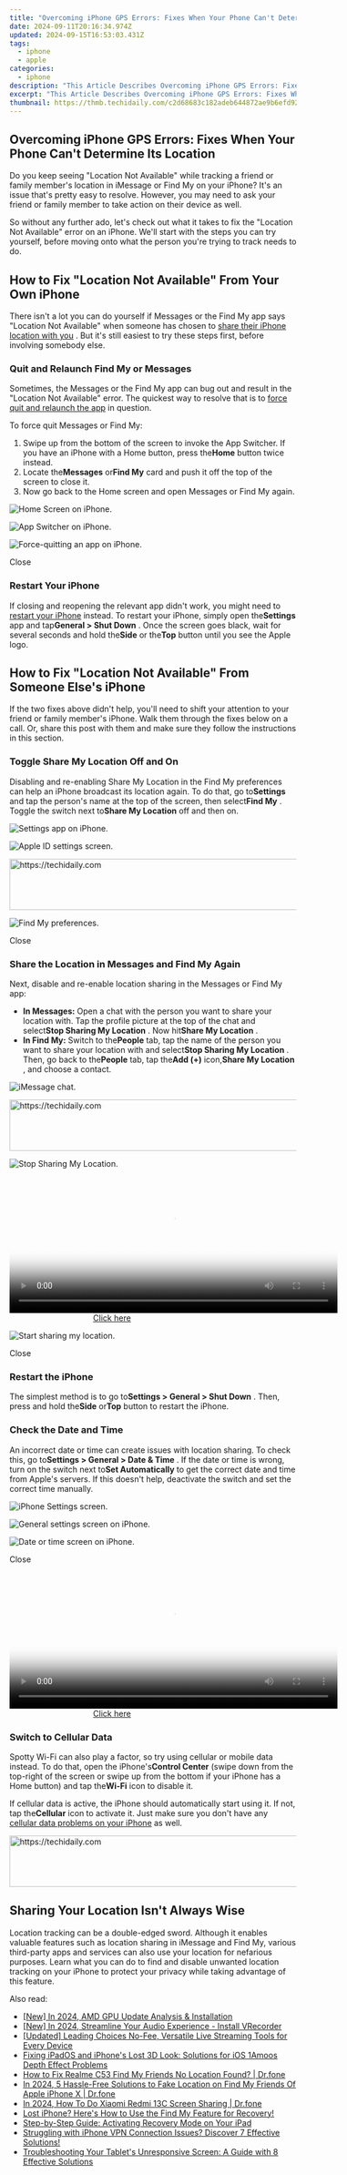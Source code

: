 ```yaml
---
title: "Overcoming iPhone GPS Errors: Fixes When Your Phone Can't Determine Its Location"
date: 2024-09-11T20:16:34.974Z
updated: 2024-09-15T16:53:03.431Z
tags:
  - iphone
  - apple
categories:
  - iphone
description: "This Article Describes Overcoming iPhone GPS Errors: Fixes When Your Phone Can't Determine Its Location"
excerpt: "This Article Describes Overcoming iPhone GPS Errors: Fixes When Your Phone Can't Determine Its Location"
thumbnail: https://thmb.techidaily.com/c2d68683c182adeb644872ae9b6efd92813d48ae83b60547183327ca40ae4d54.jpg
---
```


## Overcoming iPhone GPS Errors: Fixes When Your Phone Can't Determine Its Location

 Do you keep seeing "Location Not Available" while tracking a friend or family member's location in iMessage or Find My on your iPhone? It's an issue that's pretty easy to resolve. However, you may need to ask your friend or family member to take action on their device as well.

 So without any further ado, let's check out what it takes to fix the "Location Not Available" error on an iPhone. We'll start with the steps you can try yourself, before moving onto what the person you're trying to track needs to do.

## How to Fix "Location Not Available" From Your Own iPhone

 There isn't a lot you can do yourself if Messages or the Find My app says "Location Not Available" when someone has chosen to [share their iPhone location with you](https://www.makeuseof.com/how-to-share-location-iphone/) . But it's still easiest to try these steps first, before involving somebody else.

### Quit and Relaunch Find My or Messages

 Sometimes, the Messages or the Find My app can bug out and result in the "Location Not Available" error. The quickest way to resolve that is to [force quit and relaunch the app](https://www.makeuseof.com/close-apps-on-ipad-iphone/) in question.

To force quit Messages or Find My:

1. Swipe up from the bottom of the screen to invoke the App Switcher. If you have an iPhone with a Home button, press the**Home** button twice instead.
2. Locate the**Messages** or**Find My** card and push it off the top of the screen to close it.
3. Now go back to the Home screen and open Messages or Find My again.

![Home Screen on iPhone.](https://static1.makeuseofimages.com/wordpress/wp-content/uploads/2022/02/1-iphone-home-screen.PNG)

![App Switcher on iPhone.](https://static1.makeuseofimages.com/wordpress/wp-content/uploads/2022/02/2-app-switcher.PNG)

![Force-quitting an app on iPhone.](https://static1.makeuseofimages.com/wordpress/wp-content/uploads/2022/02/3-force-quit-app.PNG)

Close

### Restart Your iPhone

 If closing and reopening the relevant app didn't work, you might need to [restart your iPhone](https://www.makeuseof.com/how-to-restart-any-iphone-even-if-the-buttons-are-broken/) instead. To restart your iPhone, simply open the**Settings** app and tap**General > Shut Down** . Once the screen goes black, wait for several seconds and hold the**Side** or the**Top** button until you see the Apple logo.

## How to Fix "Location Not Available" From Someone Else's iPhone

 If the two fixes above didn't help, you'll need to shift your attention to your friend or family member's iPhone. Walk them through the fixes below on a call. Or, share this post with them and make sure they follow the instructions in this section.

### Toggle Share My Location Off and On

 Disabling and re-enabling Share My Location in the Find My preferences can help an iPhone broadcast its location again. To do that, go to**Settings** and tap the person's name at the top of the screen, then select**Find My** . Toggle the switch next to**Share My Location** off and then on.

![Settings app on iPhone.](https://static1.makeuseofimages.com/wordpress/wp-content/uploads/2022/02/4-settings-app.PNG)

![Apple ID settings screen.](https://static1.makeuseofimages.com/wordpress/wp-content/uploads/2022/02/5-apple-id-settings.PNG)

<!-- affiliate ads begin -->
<a href="https://ursime.pxf.io/c/5597632/2136548/16384" target="_top" id="2136548">
  <img src="//a.impactradius-go.com/display-ad/16384-2136548" border="0" alt="https://techidaily.com" width="728" height="90"/>
</a>
<img height="0" width="0" src="https://ursime.pxf.io/i/5597632/2136548/16384" style="position:absolute;visibility:hidden;" border="0" />
<!-- affiliate ads end -->

![Find My preferences.](https://static1.makeuseofimages.com/wordpress/wp-content/uploads/2022/02/6-share-my-location-1.PNG)

Close

### Share the Location in Messages and Find My Again

 Next, disable and re-enable location sharing in the Messages or Find My app:

* **In Messages:** Open a chat with the person you want to share your location with. Tap the profile picture at the top of the chat and select**Stop Sharing My Location** . Now hit**Share My Location** .
* **In Find My:** Switch to the**People** tab, tap the name of the person you want to share your location with and select**Stop Sharing My Location** . Then, go back to the**People** tab, tap the**Add (+)** icon,**Share My Location** , and choose a contact.

![iMessage chat.](https://static1.makeuseofimages.com/wordpress/wp-content/uploads/2022/02/7-messages-chat.PNG)

<!-- affiliate ads begin -->
<a href="https://aligracehair.sjv.io/c/5597632/2115937/19272" target="_top" id="2115937">
  <img src="//a.impactradius-go.com/display-ad/19272-2115937" border="0" alt="https://techidaily.com" width="728" height="90"/>
</a>
<img height="0" width="0" src="https://aligracehair.sjv.io/i/5597632/2115937/19272" style="position:absolute;visibility:hidden;" border="0" />
<!-- affiliate ads end -->

![Stop Sharing My Location.](https://static1.makeuseofimages.com/wordpress/wp-content/uploads/2022/02/8-info-pane.PNG)

<!-- affiliate ads begin -->
<span id="1983545">
					<video width="576" height="240" style="cursor:pointer"
           poster="//a.impactradius-go.com/display-clicktoplayimage/1983545.png"
           onclick="if(!this.playClicked){this.play();this.setAttribute('controls',true);this.playClicked=true;}">
	   <source src="//a.impactradius-go.com/display-ad/22993-1983545">
	   <img src="//a.impactradius-go.com/display-clicktoplayimage/1983545.png" style="border: none; height: 100%; width: 100%; object-fit: contain">
	</video>
	<div style="width:360px;text-align:center"><a href="javascript:window.open(decodeURIComponent('https%3A%2F%2Fhomestyler.sjv.io%2Fc%2F5597632%2F1983545%2F22993'), '_blank');void(0);">Click here</a></div>
</span>
<img height="0" width="0" src="https://imp.pxf.io/i/5597632/1983545/22993" style="position:absolute;visibility:hidden;" border="0" />
<!-- affiliate ads end -->

![Start sharing my location.](https://static1.makeuseofimages.com/wordpress/wp-content/uploads/2022/02/9-info-pane-alt.PNG)

Close

### Restart the iPhone

 The simplest method is to go to**Settings > General > Shut Down** . Then, press and hold the**Side** or**Top** button to restart the iPhone.

### Check the Date and Time

 An incorrect date or time can create issues with location sharing. To check this, go to**Settings > General > Date & Time** . If the date or time is wrong, turn on the switch next to**Set Automatically** to get the correct date and time from Apple's servers. If this doesn't help, deactivate the switch and set the correct time manually.

![iPhone Settings screen.](https://static1.makeuseofimages.com/wordpress/wp-content/uploads/2022/02/10-iphone-settings.PNG)

![General settings screen on iPhone.](https://static1.makeuseofimages.com/wordpress/wp-content/uploads/2022/02/11-general-settings.PNG)

![Date or time screen on iPhone.](https://static1.makeuseofimages.com/wordpress/wp-content/uploads/2022/02/12date-time.PNG)

Close

<!-- affiliate ads begin -->
<span id="1983552">
					<video width="576" height="240" style="cursor:pointer"
           poster="//a.impactradius-go.com/display-clicktoplayimage/1983552.png"
           onclick="if(!this.playClicked){this.play();this.setAttribute('controls',true);this.playClicked=true;}">
	   <source src="//a.impactradius-go.com/display-ad/22993-1983552">
	   <img src="//a.impactradius-go.com/display-clicktoplayimage/1983552.png" style="border: none; height: 100%; width: 100%; object-fit: contain">
	</video>
	<div style="width:360px;text-align:center"><a href="javascript:window.open(decodeURIComponent('https%3A%2F%2Fhomestyler.sjv.io%2Fc%2F5597632%2F1983552%2F22993'), '_blank');void(0);">Click here</a></div>
</span>
<img height="0" width="0" src="https://imp.pxf.io/i/5597632/1983552/22993" style="position:absolute;visibility:hidden;" border="0" />
<!-- affiliate ads end -->

### Switch to Cellular Data

 Spotty Wi-Fi can also play a factor, so try using cellular or mobile data instead. To do that, open the iPhone's**Control Center** (swipe down from the top-right of the screen or swipe up from the bottom if your iPhone has a Home button) and tap the**Wi-Fi** icon to disable it.

 If cellular data is active, the iPhone should automatically start using it. If not, tap the**Cellular** icon to activate it. Just make sure you don't have any [cellular data problems on your iPhone](https://www.makeuseof.com/iphone-cellular-data-not-working-fixes/) as well.

<!-- affiliate ads begin -->
<a href="https://unicoeye.pxf.io/c/5597632/2134489/18498" target="_top" id="2134489">
  <img src="//a.impactradius-go.com/display-ad/18498-2134489" border="0" alt="https://techidaily.com" width="728" height="90"/>
</a>
<img height="0" width="0" src="https://unicoeye.pxf.io/i/5597632/2134489/18498" style="position:absolute;visibility:hidden;" border="0" />
<!-- affiliate ads end -->

## Sharing Your Location Isn't Always Wise

 Location tracking can be a double-edged sword. Although it enables valuable features such as location sharing in iMessage and Find My, various third-party apps and services can also use your location for nefarious purposes. Learn what you can do to find and disable unwanted location tracking on your iPhone to protect your privacy while taking advantage of this feature.

<ins class="adsbygoogle"
     style="display:block"
     data-ad-format="autorelaxed"
     data-ad-client="ca-pub-7571918770474297"
     data-ad-slot="1223367746"></ins>

<ins class="adsbygoogle"
     style="display:block"
     data-ad-client="ca-pub-7571918770474297"
     data-ad-slot="8358498916"
     data-ad-format="auto"
     data-full-width-responsive="true"></ins>

<span class="atpl-alsoreadstyle">Also read:</span>
<div><ul>
<li><a href="https://screen-activity-recording.techidaily.com/new-in-2024-amd-gpu-update-analysis-and-installation/"><u>[New] In 2024, AMD GPU Update Analysis & Installation</u></a></li>
<li><a href="https://screen-capture.techidaily.com/new-in-2024-streamline-your-audio-experience-install-vrecorder/"><u>[New] In 2024, Streamline Your Audio Experience - Install VRecorder</u></a></li>
<li><a href="https://extra-skills.techidaily.com/updated-leading-choices-no-fee-versatile-live-streaming-tools-for-every-device/"><u>[Updated] Leading Choices No-Fee, Versatile Live Streaming Tools for Every Device</u></a></li>
<li><a href="https://fox-that.techidaily.com/fixing-ipados-and-iphones-lost-3d-look-solutions-for-ios-1amoos-depth-effect-problems/"><u>Fixing iPadOS and iPhone's Lost 3D Look: Solutions for iOS 1Amoos Depth Effect Problems</u></a></li>
<li><a href="https://fake-location.techidaily.com/how-to-fix-realme-c53-find-my-friends-no-location-found-drfone-by-drfone-virtual-android/"><u>How to Fix Realme C53 Find My Friends No Location Found? | Dr.fone</u></a></li>
<li><a href="https://fake-location.techidaily.com/in-2024-5-hassle-free-solutions-to-fake-location-on-find-my-friends-of-apple-iphone-x-drfone-by-drfone-virtual-ios/"><u>In 2024, 5 Hassle-Free Solutions to Fake Location on Find My Friends Of Apple iPhone X | Dr.fone</u></a></li>
<li><a href="https://screen-mirror.techidaily.com/in-2024-how-to-do-xiaomi-redmi-13c-screen-sharing-drfone-by-drfone-android/"><u>In 2024, How To Do Xiaomi Redmi 13C Screen Sharing | Dr.fone</u></a></li>
<li><a href="https://fox-that.techidaily.com/1721479631750-lost-iphone-heres-how-to-use-the-find-my-feature-for-recovery/"><u>Lost iPhone? Here's How to Use the Find My Feature for Recovery!</u></a></li>
<li><a href="https://fox-that.techidaily.com/step-by-step-guide-activating-recovery-mode-on-your-ipad/"><u>Step-by-Step Guide: Activating Recovery Mode on Your iPad</u></a></li>
<li><a href="https://fox-that.techidaily.com/struggling-with-iphone-vpn-connection-issues-discover-7-effective-solutions/"><u>Struggling with iPhone VPN Connection Issues? Discover 7 Effective Solutions!</u></a></li>
<li><a href="https://fox-that.techidaily.com/troubleshooting-your-tablets-unresponsive-screen-a-guide-with-8-effective-solutions/"><u>Troubleshooting Your Tablet's Unresponsive Screen: A Guide with 8 Effective Solutions</u></a></li>
</ul></div>

